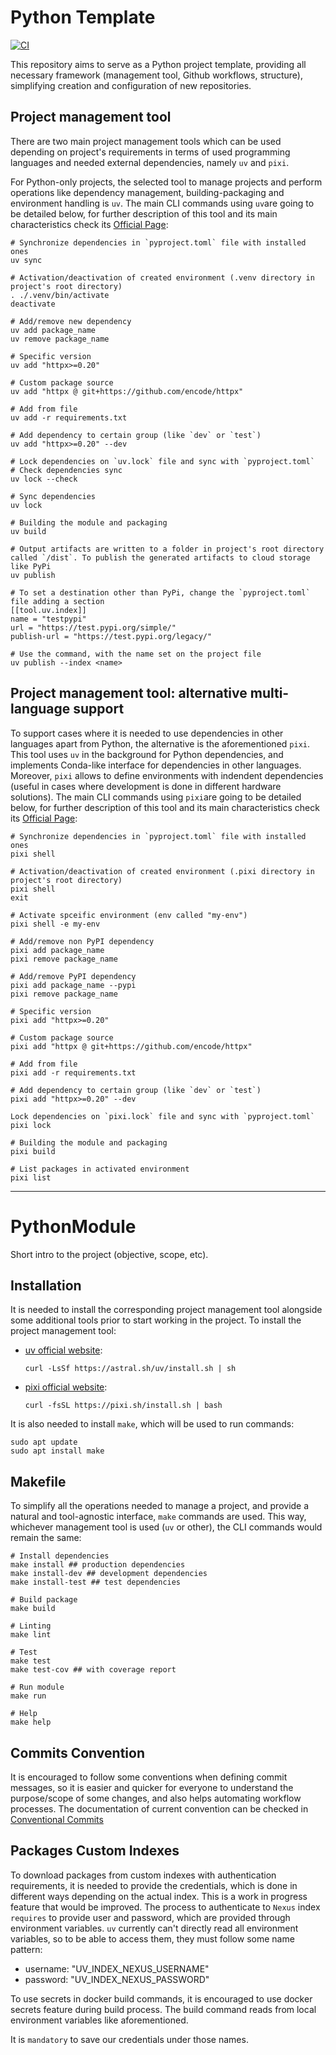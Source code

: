 # Python Template
[![CI](https://github.com/davidpl064/python-template/actions/workflows/ci.yml/badge.svg)](https://github.com/davidpl064/python-template/actions/workflows/ci.yml)

This repository aims to serve as a Python project template, providing all necessary framework (management tool, Github workflows, structure), simplifying creation and configuration of new repositories.

## Project management tool
There are two main project management tools which can be used depending on project's requirements in terms of used programming languages and needed external dependencies, namely `uv` and `pixi`.

For Python-only projects, the selected tool to manage projects and perform operations like dependency management, building-packaging and environment handling is `uv`. The main CLI commands using `uv`are going to be detailed below, for further description of this tool and its main characteristics check its [Official Page](https://docs.astral.sh/uv/):

```
# Synchronize dependencies in `pyproject.toml` file with installed ones
uv sync

# Activation/deactivation of created environment (.venv directory in project's root directory)
. ./.venv/bin/activate
deactivate

# Add/remove new dependency
uv add package_name
uv remove package_name

# Specific version
uv add "httpx>=0.20"

# Custom package source
uv add "httpx @ git+https://github.com/encode/httpx"

# Add from file
uv add -r requirements.txt

# Add dependency to certain group (like `dev` or `test`)
uv add "httpx>=0.20" --dev

# Lock dependencies on `uv.lock` file and sync with `pyproject.toml`
# Check dependencies sync
uv lock --check

# Sync dependencies
uv lock

# Building the module and packaging
uv build

# Output artifacts are written to a folder in project's root directory called `/dist`. To publish the generated artifacts to cloud storage like PyPi
uv publish

# To set a destination other than PyPi, change the `pyproject.toml` file adding a section
[[tool.uv.index]]
name = "testpypi"
url = "https://test.pypi.org/simple/"
publish-url = "https://test.pypi.org/legacy/"

# Use the command, with the name set on the project file
uv publish --index <name>
```

## Project management tool: alternative multi-language support
To support cases where it is needed to use dependencies in other languages apart from Python, the alternative is the aforementioned `pixi`. This tool uses `uv` in the background for Python dependencies, and implements Conda-like interface for dependencies in other languages. Moreover, `pixi` allows to define environments with indendent dependencies (useful in cases where development is done in different hardware solutions). The main CLI commands using `pixi`are going to be detailed below, for further description of this tool and its main characteristics check its [Official Page](https://prefix.dev/):

```
# Synchronize dependencies in `pyproject.toml` file with installed ones
pixi shell

# Activation/deactivation of created environment (.pixi directory in project's root directory)
pixi shell
exit

# Activate spceific environment (env called "my-env")
pixi shell -e my-env

# Add/remove non PyPI dependency
pixi add package_name
pixi remove package_name

# Add/remove PyPI dependency
pixi add package_name --pypi
pixi remove package_name

# Specific version
pixi add "httpx>=0.20"

# Custom package source
pixi add "httpx @ git+https://github.com/encode/httpx"

# Add from file
pixi add -r requirements.txt

# Add dependency to certain group (like `dev` or `test`)
pixi add "httpx>=0.20" --dev

Lock dependencies on `pixi.lock` file and sync with `pyproject.toml`
pixi lock

# Building the module and packaging
pixi build

# List packages in activated environment
pixi list
```

---

# PythonModule
Short intro to the project (objective, scope, etc).

## Installation
It is needed to install the corresponding project management tool alongside some additional tools prior to start working in the project. To install the project management tool:
- [uv official website](https://docs.astral.sh/uv/getting-started/installation/):
    ```
    curl -LsSf https://astral.sh/uv/install.sh | sh
    ```
- [pixi official website](https://prefix.dev/):
    ```
    curl -fsSL https://pixi.sh/install.sh | bash
    ```

It is also needed to install `make`, which will be used to run commands:
```
sudo apt update
sudo apt install make
```

## Makefile
To simplify all the operations needed to manage a project, and provide a natural and tool-agnostic interface, `make` commands are used. This way, whichever management tool is used (`uv` or other), the CLI commands would remain the same:
```
# Install dependencies
make install ## production dependencies
make install-dev ## development dependencies
make install-test ## test dependencies

# Build package
make build

# Linting
make lint

# Test
make test
make test-cov ## with coverage report

# Run module
make run

# Help
make help
```

## Commits Convention
It is encouraged to follow some conventions when defining commit messages, so it is easier and quicker for everyone to understand the purpose/scope of some changes, and also helps automating workflow processes. The documentation of current convention can be checked in [Conventional Commits](https://www.conventionalcommits.org/en/v1.0.0/)

## Packages Custom Indexes
To download packages from custom indexes with authentication requirements, it is needed to provide the credentials, which is done in different ways depending on the actual index. This is a work in progress feature that would be improved. The process to authenticate to `Nexus` index `requires` to provide user and password, which are provided through environment variables. `uv` currently can't directly read all environment variables, so to be able to access them, they must follow some name pattern:
- username: "UV_INDEX_NEXUS_USERNAME"
- password: "UV_INDEX_NEXUS_PASSWORD"

To use secrets in docker build commands, it is encouraged to use docker secrets feature during build process. The build command reads from local environment variables like aforementioned.

It is `mandatory` to save our credentials under those names.
